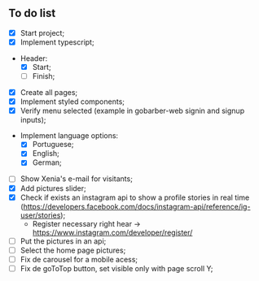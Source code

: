 ## To do list

- [x] Start project;
- [x] Implement typescript;
- Header:
  - [x] Start;
  - [ ] Finish;
- [x] Create all pages;
- [x] Implement styled components;
- [x] Verify menu selected (example in gobarber-web signin and signup inputs);
- Implement language options:
  - [x] Portuguese;
  - [x] English;
  - [x] German;
- [ ] Show Xenia's e-mail for visitants;
- [x] Add pictures slider;
- [x] Check if exists an instagram api to show a profile stories in real time (https://developers.facebook.com/docs/instagram-api/reference/ig-user/stories);
  - Register necessary right hear -> https://www.instagram.com/developer/register/
- [ ] Put the pictures in an api;
- [ ] Select the home page pictures;
- [ ] Fix de carousel for a mobile acess;
- [ ] Fix de goToTop button, set visible only with page scroll Y;